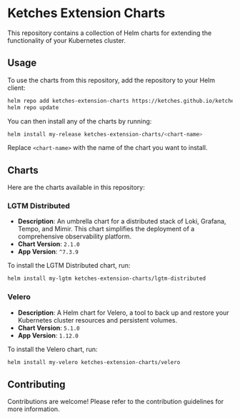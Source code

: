 # Ketches Extension Charts

This repository contains a collection of Helm charts for extending the functionality of your Kubernetes cluster.

## Usage

To use the charts from this repository, add the repository to your Helm client:

```bash
helm repo add ketches-extension-charts https://ketches.github.io/ketches-extension-charts
helm repo update
```

You can then install any of the charts by running:

```bash
helm install my-release ketches-extension-charts/<chart-name>
```

Replace `<chart-name>` with the name of the chart you want to install.

## Charts

Here are the charts available in this repository:

### LGTM Distributed

* **Description**: An umbrella chart for a distributed stack of Loki, Grafana, Tempo, and Mimir. This chart simplifies the deployment of a comprehensive observability platform.
* **Chart Version**: `2.1.0`
* **App Version**: `^7.3.9`

To install the LGTM Distributed chart, run:

```bash
helm install my-lgtm ketches-extension-charts/lgtm-distributed
```

### Velero

* **Description**: A Helm chart for Velero, a tool to back up and restore your Kubernetes cluster resources and persistent volumes.
* **Chart Version**: `5.1.0`
* **App Version**: `1.12.0`

To install the Velero chart, run:

```bash
helm install my-velero ketches-extension-charts/velero
```

## Contributing

Contributions are welcome! Please refer to the contribution guidelines for more information.

